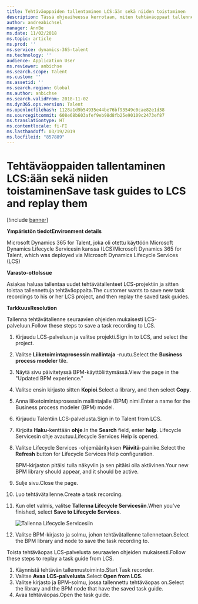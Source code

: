 ```yaml
---
title: Tehtäväoppaiden tallentaminen LCS:ään sekä niiden toistaminen
description: Tässä ohjeaiheessa kerrotaan, miten tehtäväoppaat tallennetaan Microsoft Dynamics Lifecycle Servicesiin (LCS) ja miten niitä toistetaan.
author: andreabichsel
manager: AnnBe
ms.date: 11/02/2018
ms.topic: article
ms.prod: ''
ms.service: dynamics-365-talent
ms.technology: ''
audience: Application User
ms.reviewer: anbichse
ms.search.scope: Talent
ms.custom: ''
ms.assetid: ''
ms.search.region: Global
ms.author: anbichse
ms.search.validFrom: 2018-11-02
ms.dyn365.ops.version: Talent
ms.openlocfilehash: 1128a1d9b54935e44be76bf93549c0cae82e1d38
ms.sourcegitcommit: 608e68b603afef9eb98d8fb25e90109c2473ef87
ms.translationtype: HT
ms.contentlocale: fi-FI
ms.lasthandoff: 03/19/2019
ms.locfileid: "857889"
---
```

# <a name="save-task-guides-to-lcs-and-replay-them"></a><span data-ttu-id="02f60-103">Tehtäväoppaiden tallentaminen LCS:ään sekä niiden toistaminen</span><span class="sxs-lookup"><span data-stu-id="02f60-103">Save task guides to LCS and replay them</span></span>

[!include [banner](includes/banner.md)]

<span data-ttu-id="02f60-104">**Ympäristön tiedot**</span><span class="sxs-lookup"><span data-stu-id="02f60-104">**Environment details**</span></span> 

<span data-ttu-id="02f60-105">Microsoft Dynamics 365 for Talent, joka oli otettu käyttöön Microsoft Dynamics Lifecycle Servicesin kanssa (LCS)</span><span class="sxs-lookup"><span data-stu-id="02f60-105">Microsoft Dynamics 365 for Talent, which was deployed via Microsoft Dynamics Lifecycle Services (LCS)</span></span>

<span data-ttu-id="02f60-106">**Varasto-otto**</span><span class="sxs-lookup"><span data-stu-id="02f60-106">**Issue**</span></span>

<span data-ttu-id="02f60-107">Asiakas haluaa tallentaa uudet tehtävätallenteet LCS-projektiin ja sitten toistaa tallennettuja tehtäväoppaita.</span><span class="sxs-lookup"><span data-stu-id="02f60-107">The customer wants to save new task recordings to his or her LCS project, and then replay the saved task guides.</span></span>

<span data-ttu-id="02f60-108">**Tarkkuus**</span><span class="sxs-lookup"><span data-stu-id="02f60-108">**Resolution**</span></span>

<span data-ttu-id="02f60-109">Tallenna tehtävätallenne seuraavien ohjeiden mukaisesti LCS-palveluun.</span><span class="sxs-lookup"><span data-stu-id="02f60-109">Follow these steps to save a task recording to LCS.</span></span>

1. <span data-ttu-id="02f60-110">Kirjaudu LCS-palveluun ja valitse projekti.</span><span class="sxs-lookup"><span data-stu-id="02f60-110">Sign in to LCS, and select the project.</span></span>
2. <span data-ttu-id="02f60-111">Valitse **Liiketoimintaprosessin mallintaja** -ruutu.</span><span class="sxs-lookup"><span data-stu-id="02f60-111">Select the **Business process modeler** tile.</span></span>
3. <span data-ttu-id="02f60-112">Näytä sivu päivitetyssä BPM-käyttöliittymässä.</span><span class="sxs-lookup"><span data-stu-id="02f60-112">View the page in the "Updated BPM experience."</span></span>
4. <span data-ttu-id="02f60-113">Valitse ensin kirjasto sitten **Kopioi**.</span><span class="sxs-lookup"><span data-stu-id="02f60-113">Select a library, and then select **Copy**.</span></span>
5. <span data-ttu-id="02f60-114">Anna liiketoimintaprosessin mallintajalle (BPM) nimi.</span><span class="sxs-lookup"><span data-stu-id="02f60-114">Enter a name for the Business process modeler (BPM) model.</span></span>
6. <span data-ttu-id="02f60-115">Kirjaudu Talentiin LCS-palvelusta.</span><span class="sxs-lookup"><span data-stu-id="02f60-115">Sign in to Talent from LCS.</span></span>
7. <span data-ttu-id="02f60-116">Kirjoita **Haku**-kenttään **ohje**.</span><span class="sxs-lookup"><span data-stu-id="02f60-116">In the **Search** field, enter **help**.</span></span> <span data-ttu-id="02f60-117">Lifecycle Servicesin ohje avautuu.</span><span class="sxs-lookup"><span data-stu-id="02f60-117">Lifecycle Services Help is opened.</span></span>
8. <span data-ttu-id="02f60-118">Valitse Lifecycle Services -ohjemäärityksen **Päivitä**-painike.</span><span class="sxs-lookup"><span data-stu-id="02f60-118">Select the **Refresh** button for Lifecycle Services Help configuration.</span></span>

    <span data-ttu-id="02f60-119">BPM-kirjaston pitäisi tulla näkyviin ja sen pitäisi olla aktiivinen.</span><span class="sxs-lookup"><span data-stu-id="02f60-119">Your new BPM library should appear, and it should be active.</span></span>

9. <span data-ttu-id="02f60-120">Sulje sivu.</span><span class="sxs-lookup"><span data-stu-id="02f60-120">Close the page.</span></span>
10. <span data-ttu-id="02f60-121">Luo tehtävätallenne.</span><span class="sxs-lookup"><span data-stu-id="02f60-121">Create a task recording.</span></span>
11. <span data-ttu-id="02f60-122">Kun olet valmis, valitse **Tallenna Lifecycle Servicesiin**.</span><span class="sxs-lookup"><span data-stu-id="02f60-122">When you've finished, select **Save to Lifecycle Services**.</span></span>

    ![Tallenna Lifecycle Servicesiin](media/task-guides.png)

12. <span data-ttu-id="02f60-124">Valitse BPM-kirjasto ja solmu, johon tehtävätallenne tallennetaan.</span><span class="sxs-lookup"><span data-stu-id="02f60-124">Select the BPM library and node to save the task recording to.</span></span>

<span data-ttu-id="02f60-125">Toista tehtäväopas LCS-palvelusta seuraavien ohjeiden mukaisesti.</span><span class="sxs-lookup"><span data-stu-id="02f60-125">Follow these steps to replay a task guide from LCS.</span></span>

1. <span data-ttu-id="02f60-126">Käynnistä tehtävän tallennustoiminto.</span><span class="sxs-lookup"><span data-stu-id="02f60-126">Start Task recorder.</span></span>
2. <span data-ttu-id="02f60-127">Valitse **Avaa LCS-palvelusta**.</span><span class="sxs-lookup"><span data-stu-id="02f60-127">Select **Open from LCS**.</span></span>
3. <span data-ttu-id="02f60-128">Valitse kirjasto ja BPM-solmu, jossa tallennettu tehtäväopas on.</span><span class="sxs-lookup"><span data-stu-id="02f60-128">Select the library and the BPM node that have the saved task guide.</span></span>
4. <span data-ttu-id="02f60-129">Avaa tehtäväopas.</span><span class="sxs-lookup"><span data-stu-id="02f60-129">Open the task guide.</span></span>
